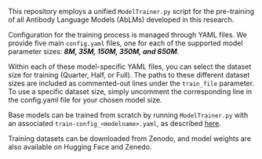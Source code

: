 This repository employs a unified `ModelTrainer.py` script for the pre-training of all Antibody Language Models (AbLMs) developed in this research.

Configuration for the training process is managed through YAML files. We provide five main `config.yaml` files, one for each of the supported model parameter sizes: ***8M, 35M, 150M, 350M, and 650M***.

Within each of these model-specific YAML files, you can select the dataset size for training (Quarter, Half, or Full). The paths to these different dataset sizes are included as commented-out lines under the `train_file` parameter. To use a specific dataset size, simply uncomment the corresponding line in the config.yaml file for your chosen model size.

Base models can be trained from scratch by running `ModelTrainer.py` with an associated `train-config_<modelname>.yaml`, as described [here](https://github.com/brineylab/deepspeed/tree/main).

Training datasets can be downloaded from Zenodo, and model weights are also available on Hugging Face and Zenedo.
